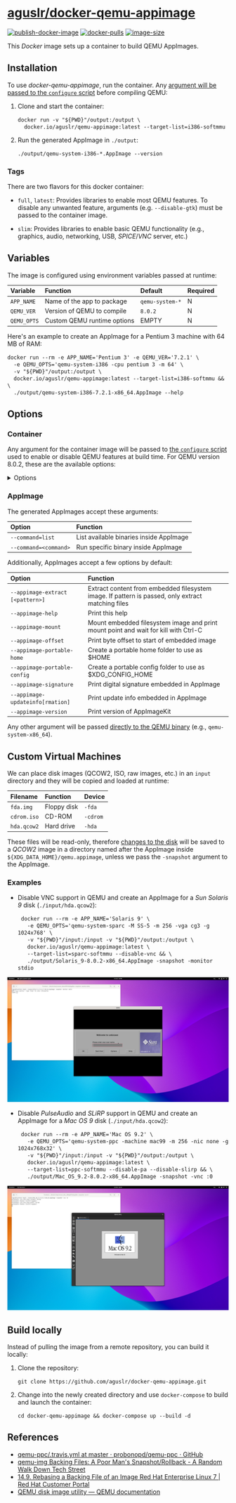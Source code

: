 [aguslr/docker-qemu-appimage][1]
================================

[![publish-docker-image](https://github.com/aguslr/docker-qemu-appimage/actions/workflows/docker-publish.yml/badge.svg)](https://github.com/aguslr/docker-qemu-appimage/actions/workflows/docker-publish.yml) [![docker-pulls](https://img.shields.io/docker/pulls/aguslr/qemu-appimage)](https://hub.docker.com/r/aguslr/qemu-appimage) [![image-size](https://img.shields.io/docker/image-size/aguslr/qemu-appimage/latest)](https://hub.docker.com/r/aguslr/qemu-appimage)


This *Docker* image sets up a container to build QEMU AppImages.


Installation
------------

To use *docker-qemu-appimage*, run the container. Any [argument will be passed
to the `configure` script](#container) before compiling QEMU:

1. Clone and start the container:

       docker run -v "${PWD}"/output:/output \
         docker.io/aguslr/qemu-appimage:latest --target-list=i386-softmmu

2. Run the generated AppImage in `./output`:

       ./output/qemu-system-i386-*.AppImage --version


### Tags

There are two flavors for this docker container:

- `full`, `latest`: Provides libraries to enable most QEMU features. To disable
  any unwanted feature, arguments (e.g. `--disable-gtk`) must be passed to the
  container image.

- `slim`: Provides libraries to enable basic QEMU functionality (e.g., graphics,
  audio, networking, USB, *SPICE*/*VNC* server, etc.)


Variables
---------

The image is configured using environment variables passed at runtime:

| Variable    | Function                    | Default         | Required |
| :---------- | :-------------------------- | :-------------- | -------- |
| `APP_NAME`  | Name of the app to package  | `qemu-system-*` | N        |
| `QEMU_VER`  | Version of QEMU to compile  | `8.0.2`         | N        |
| `QEMU_OPTS` | Custom QEMU runtime options | EMPTY           | N        |

Here's an example to create an AppImage for a Pentium 3 machine with 64 MB of
RAM:

    docker run --rm -e APP_NAME='Pentium 3' -e QEMU_VER='7.2.1' \
      -e QEMU_OPTS='qemu-system-i386 -cpu pentium 3 -m 64' \
      -v "${PWD}"/output:/output \
      docker.io/aguslr/qemu-appimage:latest --target-list=i386-softmmu && \
      ./output/qemu-system-i386-7.2.1-x86_64.AppImage --help


Options
-------

### Container

Any argument for the container image will be passed to [the `configure`
script][2] used to enable or disable QEMU features at build time. For QEMU
version 8.0.2, these are the available options:

<details><summary>Options</summary>

```
Usage: configure [options]
Options: [defaults in brackets after descriptions]

Standard options:
  --help                   print this message
  --prefix=PREFIX          install in PREFIX [/usr]
  --target-list=LIST       set target list (default: build all)
                           Available targets: aarch64-softmmu alpha-softmmu
                           arm-softmmu avr-softmmu cris-softmmu hppa-softmmu
                           i386-softmmu loongarch64-softmmu m68k-softmmu
                           microblaze-softmmu microblazeel-softmmu mips-softmmu
                           mips64-softmmu mips64el-softmmu mipsel-softmmu
                           nios2-softmmu or1k-softmmu ppc-softmmu ppc64-softmmu
                           riscv32-softmmu riscv64-softmmu rx-softmmu
                           s390x-softmmu sh4-softmmu sh4eb-softmmu
                           sparc-softmmu sparc64-softmmu tricore-softmmu
                           x86_64-softmmu xtensa-softmmu xtensaeb-softmmu
  --target-list-exclude=LIST exclude a set of targets from the default target-list

Advanced options (experts only):
  --cross-prefix=PREFIX    use PREFIX for compile tools, PREFIX can be blank []
  --cc=CC                  use C compiler CC [cc]
  --host-cc=CC             use C compiler CC [cc] for code run at
                           build time
  --cxx=CXX                use C++ compiler CXX [c++]
  --objcc=OBJCC            use Objective-C compiler OBJCC [cc]
  --extra-cflags=CFLAGS    append extra C compiler flags CFLAGS
  --extra-cxxflags=CXXFLAGS append extra C++ compiler flags CXXFLAGS
  --extra-objcflags=OBJCFLAGS append extra Objective C compiler flags OBJCFLAGS
  --extra-ldflags=LDFLAGS  append extra linker flags LDFLAGS
  --cross-cc-ARCH=CC       use compiler when building ARCH guest test cases
  --cross-cc-cflags-ARCH=  use compiler flags when building ARCH guest tests
  --cross-prefix-ARCH=PREFIX cross compiler prefix when building ARCH guest test cases
  --make=MAKE              use specified make [make]
  --python=PYTHON          use specified python [/usr/bin/python3]
  --meson=MESON            use specified meson []
  --ninja=NINJA            use specified ninja []
  --smbd=SMBD              use specified smbd []
  --with-git=GIT           use specified git [git]
  --with-git-submodules=update   update git submodules (default if .git dir exists)
  --with-git-submodules=validate fail if git submodules are not up to date
  --with-git-submodules=ignore   do not update or check git submodules (default if no .git dir)
  --static                 enable static build [no]
  --bindir=PATH            install binaries in PATH
  --with-suffix=SUFFIX     suffix for QEMU data inside datadir/libdir/sysconfdir/docdir [qemu]
  --without-default-features default all --enable-* options to "disabled"
  --without-default-devices  do not include any device that is not needed to
                           start the emulator (only use if you are including
                           desired devices in configs/devices/)
  --with-devices-ARCH=NAME override default configs/devices
  --enable-debug           enable common debug build options
  --enable-sanitizers      enable default sanitizers
  --enable-tsan            enable thread sanitizer
  --disable-werror         disable compilation abort on warning
  --disable-stack-protector disable compiler-provided stack protection
  --cpu=CPU                Build for host CPU [x86_64]
  --with-coroutine=BACKEND coroutine backend. Supported options:
                           ucontext, sigaltstack, windows
  --enable-plugins
                           enable plugins via shared library loading
  --disable-containers     don't use containers for cross-building
  --gdb=GDB-path           gdb to use for gdbstub tests []
  --audio-drv-list=CHOICES Set audio driver list [default] (choices: alsa/co
                           reaudio/default/dsound/jack/oss/pa/sdl/sndio)
  --block-drv-ro-whitelist=VALUE
                           set block driver read-only whitelist (by default
                           affects only QEMU, not tools like qemu-img)
  --block-drv-rw-whitelist=VALUE
                           set block driver read-write whitelist (by default
                           affects only QEMU, not tools like qemu-img)
  --datadir=VALUE          Data file directory [share]
  --disable-coroutine-pool coroutine freelist (better performance)
  --disable-hexagon-idef-parser
                           use idef-parser to automatically generate TCG
                           code for the Hexagon frontend
  --disable-install-blobs  install provided firmware blobs
  --docdir=VALUE           Base directory for documentation installation
                           (can be empty) [share/doc]
  --enable-block-drv-whitelist-in-tools
                           use block whitelist also in tools instead of only
                           QEMU
  --enable-cfi             Control-Flow Integrity (CFI)
  --enable-cfi-debug       Verbose errors in case of CFI violation
  --enable-debug-graph-lock
                           graph lock debugging support
  --enable-debug-mutex     mutex debugging support
  --enable-debug-stack-usage
                           measure coroutine stack usage
  --enable-fdt[=CHOICE]    Whether and how to find the libfdt library
                           (choices: auto/disabled/enabled/internal/system)
  --enable-fuzzing         build fuzzing targets
  --enable-gcov            Enable coverage tracking.
  --enable-gprof           QEMU profiling with gprof
  --enable-lto             Use link time optimization
  --enable-malloc=CHOICE   choose memory allocator to use [system] (choices:
                           jemalloc/system/tcmalloc)
  --enable-module-upgrades try to load modules from alternate paths for
                           upgrades
  --enable-profiler        profiler support
  --enable-qom-cast-debug  cast debugging support
  --enable-rng-none        dummy RNG, avoid using /dev/(u)random and
                           getrandom()
  --enable-strip           Strip targets on install
  --enable-tcg-interpreter TCG with bytecode interpreter (slow)
  --enable-trace-backends=CHOICES
                           Set available tracing backends [log] (choices:
                           dtrace/ftrace/log/nop/simple/syslog/ust)
  --firmwarepath=VALUES    search PATH for firmware files [share/qemu-
                           firmware]
  --iasl=VALUE             Path to ACPI disassembler
  --includedir=VALUE       Header file directory [include]
  --interp-prefix=VALUE    where to find shared libraries etc., use %M for
                           cpu name [/usr/gnemul/qemu-%M]
  --libdir=VALUE           Library directory [system default]
  --libexecdir=VALUE       Library executable directory [libexec]
  --localedir=VALUE        Locale data directory [share/locale]
  --localstatedir=VALUE    Localstate data directory [/var/local]
  --mandir=VALUE           Manual page directory [share/man]
  --sphinx-build=VALUE     Use specified sphinx-build for building document
                           [sphinx-build]
  --sysconfdir=VALUE       Sysconf data directory [etc]
  --tls-priority=VALUE     Default TLS protocol/cipher priority string
                           [NORMAL]
  --with-pkgversion=VALUE  use specified string as sub-version of the
                           package
  --with-trace-file=VALUE  Trace file prefix for simple backend [trace]

Optional features, enabled with --enable-FEATURE and
disabled with --disable-FEATURE, default is enabled if available
(unless built with --without-default-features):

  alsa            ALSA sound support
  attr            attr/xattr support
  auth-pam        PAM access control
  avx2            AVX2 optimizations
  avx512bw        AVX512BW optimizations
  avx512f         AVX512F optimizations
  blkio           libblkio block device driver
  bochs           bochs image format support
  bpf             eBPF support
  brlapi          brlapi character device driver
  bzip2           bzip2 support for DMG images
  canokey         CanoKey support
  cap-ng          cap_ng support
  capstone        Whether and how to find the capstone library
  cloop           cloop image format support
  cocoa           Cocoa user interface (macOS only)
  coreaudio       CoreAudio sound support
  crypto-afalg    Linux AF_ALG crypto backend driver
  curl            CURL block device driver
  curses          curses UI
  dbus-display    -display dbus support
  dmg             dmg image format support
  docs            Documentations build support
  dsound          DirectSound sound support
  fuse            FUSE block device export
  fuse-lseek      SEEK_HOLE/SEEK_DATA support for FUSE exports
  gcrypt          libgcrypt cryptography support
  gettext         Localization of the GTK+ user interface
  gio             use libgio for D-Bus support
  glusterfs       Glusterfs block device driver
  gnutls          GNUTLS cryptography support
  gtk             GTK+ user interface
  gtk-clipboard   clipboard support for the gtk UI (EXPERIMENTAL, MAY HANG)
  guest-agent     Build QEMU Guest Agent
  guest-agent-msi Build MSI package for the QEMU Guest Agent
  hax             HAX acceleration support
  hvf             HVF acceleration support
  iconv           Font glyph conversion support
  jack            JACK sound support
  keyring         Linux keyring support
  kvm             KVM acceleration support
  l2tpv3          l2tpv3 network backend support
  libdaxctl       libdaxctl support
  libdw           debuginfo support
  libiscsi        libiscsi userspace initiator
  libnfs          libnfs block device driver
  libpmem         libpmem support
  libssh          ssh block device support
  libudev         Use libudev to enumerate host devices
  libusb          libusb support for USB passthrough
  libvduse        build VDUSE Library
  linux-aio       Linux AIO support
  linux-io-uring  Linux io_uring support
  live-block-migration
                  block migration in the main migration stream
  lzfse           lzfse support for DMG images
  lzo             lzo compression support
  malloc-trim     enable libc malloc_trim() for memory optimization
  membarrier      membarrier system call (for Linux 4.14+ or Windows
  mpath           Multipath persistent reservation passthrough
  multiprocess    Out of process device emulation support
  netmap          netmap network backend support
  nettle          nettle cryptography support
  numa            libnuma support
  nvmm            NVMM acceleration support
  opengl          OpenGL support
  oss             OSS sound support
  pa              PulseAudio sound support
  parallels       parallels image format support
  png             PNG support with libpng
  pvrdma          Enable PVRDMA support
  qcow1           qcow1 image format support
  qed             qed image format support
  qga-vss         build QGA VSS support (broken with MinGW)
  rbd             Ceph block device driver
  rdma            Enable RDMA-based migration
  replication     replication support
  sdl             SDL user interface
  sdl-image       SDL Image support for icons
  seccomp         seccomp support
  selinux         SELinux support in qemu-nbd
  slirp           libslirp user mode network backend support
  slirp-smbd      use smbd (at path --smbd=*) in slirp networking
  smartcard       CA smartcard emulation support
  snappy          snappy compression support
  sndio           sndio sound support
  sparse          sparse checker
  spice           Spice server support
  spice-protocol  Spice protocol support
  tcg             TCG support
  tools           build support utilities that come with QEMU
  tpm             TPM support
  u2f             U2F emulation support
  usb-redir       libusbredir support
  vde             vde network backend support
  vdi             vdi image format support
  vduse-blk-export
                  VDUSE block export support
  vfio-user-server
                  vfio-user server support
  vhost-crypto    vhost-user crypto backend support
  vhost-kernel    vhost kernel backend support
  vhost-net       vhost-net kernel acceleration support
  vhost-user      vhost-user backend support
  vhost-user-blk-server
                  build vhost-user-blk server
  vhost-vdpa      vhost-vdpa kernel backend support
  virglrenderer   virgl rendering support
  virtfs          virtio-9p support
  vmnet           vmnet.framework network backend support
  vnc             VNC server
  vnc-jpeg        JPEG lossy compression for VNC server
  vnc-sasl        SASL authentication for VNC server
  vte             vte support for the gtk UI
  vvfat           vvfat image format support
  whpx            WHPX acceleration support
  xen             Xen backend support
  xen-pci-passthrough
                  Xen PCI passthrough support
  xkbcommon       xkbcommon support
  zstd            zstd compression support
  system          all system emulation targets
  user            supported user emulation targets
  linux-user      all linux usermode emulation targets
  bsd-user        all BSD usermode emulation targets
  pie             Position Independent Executables
  modules         modules support (non-Windows)
  debug-tcg       TCG debugging (default is disabled)
  debug-info      debugging information
  safe-stack      SafeStack Stack Smash Protection. Depends on
                  clang/llvm and requires coroutine backend ucontext.

NOTE: The object files are built at the place where configure is launched
```
</details>


### AppImage

The generated AppImages accept these arguments:

| Option                | Function                                |
|:--------------------- |:--------------------------------------- |
| `--command=list`      | List available binaries inside AppImage |
| `--command=<command>` | Run specific binary inside AppImage     |


Additionally, AppImages accept a few options by default:

| Option                           | Function                                                                                          |
|:-------------------------------- |:------------------------------------------------------------------------------------------------- |
| `--appimage-extract [<pattern>]` | Extract content from embedded filesystem image. If pattern is passed, only extract matching files |
| `--appimage-help`                | Print this help                                                                                   |
| `--appimage-mount`               | Mount embedded filesystem image and print mount point and wait for kill with Ctrl-C               |
| `--appimage-offset`              | Print byte offset to start of embedded  image                                                     |
| `--appimage-portable-home`       | Create a portable home folder to use as $HOME                                                     |
| `--appimage-portable-config`     | Create a portable config folder to use as $XDG_CONFIG_HOME                                        |
| `--appimage-signature`           | Print digital signature embedded in AppImage                                                      |
| `--appimage-updateinfo[rmation]` | Print update info embedded in AppImage                                                            |
| `--appimage-version`             | Print version of AppImageKit                                                                      |


Any other argument will be passed [directly to the QEMU binary][8] (e.g.,
`qemu-system-x86_64`).


Custom Virtual Machines
-----------------------

We can place disk images (QCOW2, ISO, raw images, etc.) in an `input` directory
and they will be copied and loaded at runtime:

| Filename    | Function    | Device   |
| :---------- | :---------- | :------- |
| `fda.img`   | Floppy disk | `-fda`   |
| `cdrom.iso` | CD-ROM      | `-cdrom` |
| `hda.qcow2` | Hard drive  | `-hda`   |

These files will be read-only, therefore [changes to the disk][3] will be saved
to a *QCOW2* image in a directory named after the AppImage inside
`${XDG_DATA_HOME}/qemu.appimage`, unless we pass the `-snapshot` argument to the
AppImage.


### Examples

- Disable VNC support in QEMU and create an AppImage for a *Sun Solaris 9* disk
  (`./input/hda.qcow2`):

       docker run --rm -e APP_NAME='Solaris 9' \
         -e QEMU_OPTS='qemu-system-sparc -M SS-5 -m 256 -vga cg3 -g 1024x768' \
         -v "${PWD}"/input:/input -v "${PWD}"/output:/output \
         docker.io/aguslr/qemu-appimage:latest \
         --target-list=sparc-softmmu --disable-vnc && \
         ./output/Solaris_9-8.0.2-x86_64.AppImage -snapshot -monitor stdio

<picture>
  <source media="(prefers-color-scheme: light)" srcset="https://github.com/aguslr/docker-qemu-appimage/raw/main/screenshots/solaris9-light.png">
  <source media="(prefers-color-scheme: dark)"  srcset="https://github.com/aguslr/docker-qemu-appimage/raw/main/screenshots/solaris9-dark.png">
  <img title="Solaris 9" alt="solaris9" src="https://github.com/aguslr/docker-qemu-appimage/raw/main/screenshots/solaris9-light.png">
</picture>

- Disable *PulseAudio* and *SLiRP* support in QEMU and create an AppImage for a
  *Mac OS 9* disk (`./input/hda.qcow2`):

       docker run --rm -e APP_NAME='Mac OS 9.2' \
         -e QEMU_OPTS='qemu-system-ppc -machine mac99 -m 256 -nic none -g 1024x768x32' \
         -v "${PWD}"/input:/input -v "${PWD}"/output:/output \
         docker.io/aguslr/qemu-appimage:latest \
         --target-list=ppc-softmmu --disable-pa --disable-slirp && \
         ./output/Mac_OS_9.2-8.0.2-x86_64.AppImage -snapshot -vnc :0

<picture>
  <source media="(prefers-color-scheme: light)" srcset="https://github.com/aguslr/docker-qemu-appimage/raw/main/screenshots/macos9-light.png">
  <source media="(prefers-color-scheme: dark)"  srcset="https://github.com/aguslr/docker-qemu-appimage/raw/main/screenshots/macos9-dark.png">
  <img title="Mac OS 9.2" alt="macos9" src="https://github.com/aguslr/docker-qemu-appimage/raw/main/screenshots/macos9-light.png">
</picture>


Build locally
-------------

Instead of pulling the image from a remote repository, you can build it locally:

1. Clone the repository:

       git clone https://github.com/aguslr/docker-qemu-appimage.git

2. Change into the newly created directory and use `docker-compose` to build and
   launch the container:

       cd docker-qemu-appimage && docker-compose up --build -d


References
----------

- [qemu-ppc/.travis.yml at master · probonopd/qemu-ppc · GitHub][4]
- [qemu-img Backing Files: A Poor Man's Snapshot/Rollback - A Random Walk Down
  Tech Street][3]
- [14.9. Rebasing a Backing File of an Image Red Hat Enterprise Linux 7 | Red
  Hat Customer Portal][5]
- [QEMU disk image utility — QEMU documentation][6]


[1]: https://github.com/aguslr/docker-qemu-appimage
[2]: https://github.com/qemu/qemu/blob/45ae97993a75f975f1a01d25564724c7e10a543f/configure#L831
[3]: http://web.archive.org/web/http://dustymabe.com/2015/01/11/qemu-img-backing-files-a-poor-mans-snapshotrollback/
[4]: https://github.com/probonopd/qemu-ppc/blob/master/.travis.yml
[5]: https://access.redhat.com/documentation/en-us/red_hat_enterprise_linux/7/html/virtualization_deployment_and_administration_guide/sect-using_qemu_img-re_basing_a_backing_file_of_an_image
[6]: https://qemu.readthedocs.io/en/latest/tools/qemu-img.html
[7]: https://access.redhat.com/documentation/es-es/red_hat_enterprise_linux/7/html/virtualization_deployment_and_administration_guide/sect-graphic_user_interface_tools_for_guest_virtual_machine_management-remote_viewer
[8]: https://www.qemu.org/docs/master/system/qemu-manpage.html
